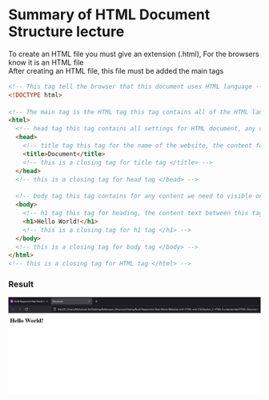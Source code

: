 # Summary of HTML Document Structure lecture

To create an HTML file you must give an extension (.html), For the browsers know it is an HTML file\
After creating an HTML file, this file must be added the main tags

```html
<!-- This tag tell the browser that this document uses HTML language -->
<!DOCTYPE html>

<!-- The main tag is the HTML tag this tag contains all of the HTML language tags -->
<html>
  <!-- head tag this tag contains all settings for HTML document, any content between this tag is not visible in the browser -->
  <head>
    <!-- title tag this tag for the name of the website, the content for this tag is visible in a tab for the browser -->
    <title>Document</title>
    <!-- this is a closing tag for title tag </title> -->
  </head>
  <!-- this is a closing tag for head tag </bead> -->

  <!-- body tag this tag contains for any content we need to visible on our website such as (paragraphs, links, headings, images, videos, etc) -->
  <body>
    <!-- h1 tag this tag for heading, the content text between this tag will be visible only on our website -->
    <h1>Hello World!</h1>
    <!-- this is a closing tag for h1 tag </h1> -->
  </body>
  <!-- this is a closing tag for body tag </body> -->
</html>
<!-- this is a closing tag for HTML tag </html> -->
```

### Result

![The is Result](result.png)
